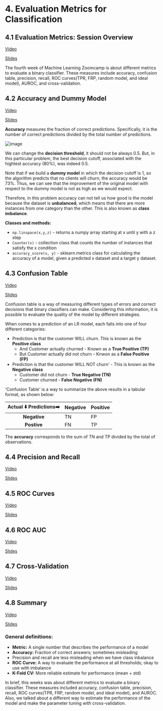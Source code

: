# 4. Evaluation Metrics for Classification
## 4.1 Evaluation Metrics: Session Overview

[Video](https://www.youtube.com/watch?v=gmg5jw1bM8A&list=PL3MmuxUbc_hIhxl5Ji8t4O6lPAOpHaCLR)

[Slides](https://www.slideshare.net/AlexeyGrigorev/ml-zoomcamp-4-evaluation-metrics-for-classification)

The fourth week of Machine Learning Zoomcamp is about different metrics to evaluate a binary classifier. These measures include accuracy, confusion table, precision, recall, ROC curves(TPR, FRP, random model, and ideal model), AUROC, and cross-validation. 

## 4.2 Accuracy and Dummy Model

[Video](https://www.youtube.com/watch?v=FW_l7lB0HUI&list=PL3MmuxUbc_hIhxl5Ji8t4O6lPAOpHaCLR)

[Slides](https://www.slideshare.net/AlexeyGrigorev/ml-zoomcamp-4-evaluation-metrics-for-classification)

**Accuracy** measures the fraction of correct predictions. Specifically, it is the number of correct predictions divided by the total number of predictions. 

![image](https://user-images.githubusercontent.com/54148951/215947641-cc9acfd0-6bba-4c4a-a558-8bf20c1bc481.png)


We can change the **decision threshold**, it should not be always 0.5. But, in this particular problem, the best decision cutoff, associated with the hightest accuracy (80%), was indeed 0.5. 

Note that if we build a **dummy model** in which the decision cutoff is 1, so the algorithm predicts that no clients will churn, the accuracy would be 73%. Thus, we can see that the improvement of the original model with respect to the dummy model is not as high as we would expect. 

Therefore, in this problem accuracy can not tell us how good is the model because the dataset is **unbalanced**, which means that there are more instances from one category than the other. This is also known as **class imbalance**. 

**Classes and methods:** 

* `np.linspace(x,y,z)` - returns a numpy array starting at x until y with a z step 
* `Counter(x)` - collection class that counts the number of instances that satisfy the x condition
* `accuracy_score(x, y)` - sklearn.metrics class for calculating the accuracy of a model, given a predicted x dataset and a target y dataset.

## 4.3 Confusion Table

[Video](https://www.youtube.com/watch?v=Jt2dDLSlBng&list=PL3MmuxUbc_hIhxl5Ji8t4O6lPAOpHaCLR)

[Slides](https://www.slideshare.net/AlexeyGrigorev/ml-zoomcamp-4-evaluation-metrics-for-classification)

Confusion table is a way of measuring different types of errors and correct decisions that binary classifiers can make. Considering this information, it is possible to evaluate the quality of the model by different strategies.

When comes to a prediction of an LR model, each falls into one of four different categories:

* Prediction is that the customer WILL churn. This is known as the **Positive class**
    * And Customer actually churned - Known as a **True Positive (TP)**
    * But Customer actually did not churn - Knwon as a **False Positive (FP)**
* Prediction is that the customer WILL NOT churn' - This is known as the **Negative class**
    * Customer did not churn - **True Negative (TN)**
    * Customer churned - **False Negative (FN)**
    
'Confusion Table' is a way to summarize the above results in a tabular format, as shown below: 

|**Actual :arrow_down:     Predictions:arrow_right:**|**Negative**|**Positive**|
|:-:|---|---|
|**Negative**|TN|FP|
|**Postive**|FN|TP| 

The **accuracy** corresponds to the sum of TN and TP divided by the total of observations. 

## 4.4 Precision and Recall

[Video]()

[Slides]()

## 4.5 ROC Curves

[Video]()

[Slides]()

## 4.6 ROC AUC

[Video]()

[Slides]()

## 4.7 Cross-Validation

[Video]()

[Slides]()

## 4.8 Summary

[Video](https://www.youtube.com/watch?v=-v8XEQ2AHvQ&list=PL3MmuxUbc_hIhxl5Ji8t4O6lPAOpHaCLR)

[Slides](https://www.slideshare.net/AlexeyGrigorev/ml-zoomcamp-4-evaluation-metrics-for-classification)

### General definitions: 

* **Metric:** A single number that describes the performance of a model
* **Accuracy:** Fraction of correct answers; sometimes misleading 
* Precision and recall are less misleading when we have class inbalance
* **ROC Curve:** A way to evaluate the performance at all thresholds; okay to use with imbalance
* **K-Fold CV:** More reliable estimate for performance (mean + std)

In brief, this weeks was about different metrics to evaluate a binary classifier. These measures included accuracy, confusion table, precision, recall, ROC curves(TPR, FRP, random model, and ideal model), and AUROC. Also, we talked about a different way to estimate the performance of the model and make the parameter tuning with cross-validation. 
